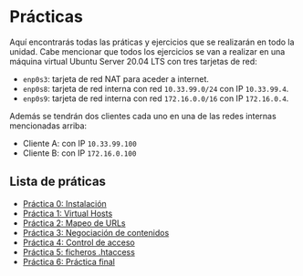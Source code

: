 # Prácticas

Aquí encontrarás todas las práticas y ejercicios que se realizarán en todo la unidad. Cabe mencionar que todos los ejercicios se van a realizar en una máquina virtual Ubuntu Server 20.04 LTS con tres tarjetas de red:
* `enp0s3`: tarjeta de red NAT para aceder a internet.
* `enp0s8`: tarjeta de red interna con red `10.33.99.0/24` con IP `10.33.99.4`.
* `enp0s9`: tarjeta de red interna con red `172.16.0.0/16` con IP `172.16.0.4`.

Además se tendrán dos clientes cada uno en una de las redes internas mencionadas arriba:
* Cliente A: con IP `10.33.99.100`
* Cliente B: con IP `172.16.0.100`

## Lista de práticas

* [Práctica 0: Instalación](/practicas/P00-Instalacion/)
* [Práctica 1: Virtual Hosts](/practicas/P01-VirtualHost/)
* [Práctica 2: Mapeo de URLs](/practicas/P02-MapeoURL/)
* [Práctica 3: Negociación de contenidos](/practicas/P03-NegociacionDeContenidos/)
* [Práctica 4: Control de acceso](/practicas/P04-ControlDeAcceso/)
* [Práctica 5: ficheros .htaccess](/practicas/P05-htaccess/)
* [Práctica 6: Práctica final](/practicas/P06-Final/)

